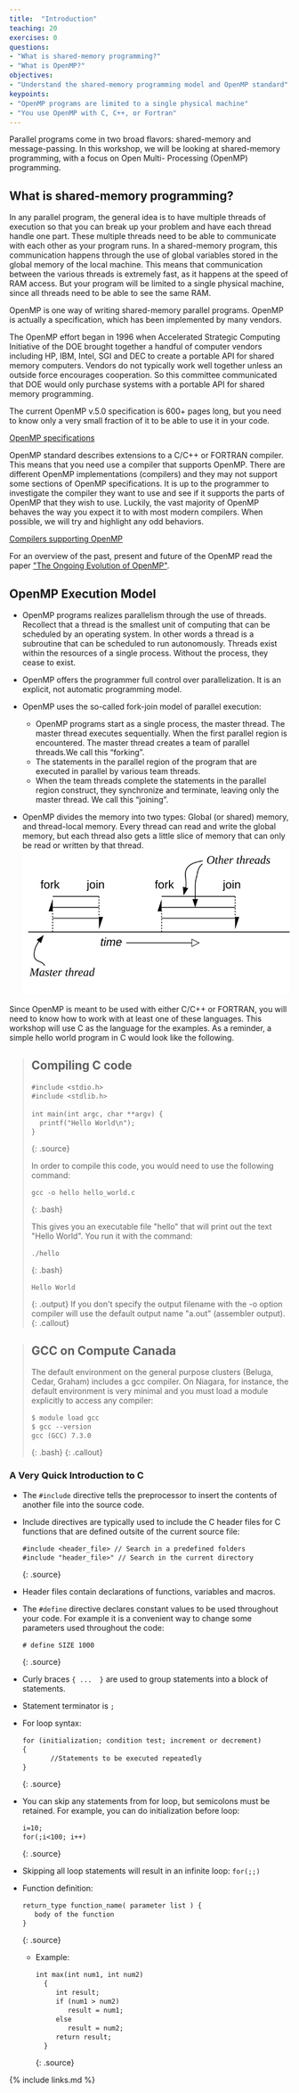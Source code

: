 ```yaml
---
title:  "Introduction"
teaching: 20
exercises: 0
questions:
- "What is shared-memory programming?"
- "What is OpenMP?"
objectives:
- "Understand the shared-memory programming model and OpenMP standard"
keypoints:
- "OpenMP programs are limited to a single physical machine"
- "You use OpenMP with C, C++, or Fortran"
---
```


Parallel programs come in two broad flavors: shared-memory and message-passing. In this workshop, we will be looking at shared-memory programming, with a focus on Open Multi- Processing (OpenMP) programming.

## What is shared-memory programming?
In any parallel program, the general idea is to have multiple threads of execution so that you can break up your problem and have each thread handle one part. These multiple threads need to be able to communicate with each other as your program runs. In a shared-memory program, this communication happens through the use of global variables stored in the global memory of the local machine. This means that communication between the various threads is extremely fast, as it happens at the speed of RAM access. But your program will be limited to a single physical machine, since all threads need to be able to see the same RAM.

OpenMP is one way of writing shared-memory parallel programs. OpenMP is actually a specification, which has been implemented by many vendors.

The OpenMP effort began in 1996 when Accelerated
Strategic Computing Initiative of the DOE brought together a handful of computer vendors including HP, IBM, Intel, SGI and DEC to create a portable API for shared memory computers. Vendors do not typically work well together unless an outside force encourages cooperation. So this committee communicated that DOE would only purchase systems with a portable API for shared memory programming.

The current OpenMP v.5.0 specification is 600+ pages long, but you need to know only a very small fraction of it to be able to use it in your code.

[OpenMP specifications](https://www.openmp.org/specifications/)

OpenMP standard describes extensions to a C/C++ or FORTRAN compiler. This means that you need use a compiler that supports OpenMP. There are different OpenMP implementations (compilers) and they may not support some sections of OpenMP specifications. It is up to the programmer to investigate the compiler they want to use and see if it supports the parts of OpenMP that they wish to use. Luckily, the vast majority of OpenMP behaves the way you expect it to with most modern compilers. When possible, we will try and highlight any odd behaviors.

[Compilers supporting OpenMP](https://www.openmp.org/resources/openmp-compilers-tools/)

For an overview of the past, present and future of the OpenMP read the paper ["The Ongoing Evolution of OpenMP"](https://ieeexplore.ieee.org/document/8434208).


## OpenMP Execution Model

- OpenMP programs realizes parallelism through the use of threads. Recollect that a thread is the smallest unit of computing that can be scheduled by an operating system. In other words a thread is a subroutine that can be scheduled to run autonomously. Threads exist within the resources of a single process. Without the process, they cease to exist.

- OpenMP offers the programmer full control over parallelization. It is an explicit, not automatic programming model.

- OpenMP uses the so-called fork-join model of parallel execution:
  - OpenMP programs start as a single process, the master thread. The master thread executes sequentially. When the first parallel region is encountered. The master thread creates a team of parallel threads.We call this “forking”.
  - The statements in the parallel region of the program that are executed in parallel by various team threads.
  - When the team threads complete the statements in the parallel region construct, they synchronize and terminate, leaving only the master thread. We call this “joining”.

- OpenMP divides the memory into two types: Global (or shared) memory, and thread-local memory. Every thread can read and write the global memory, but each thread also gets a little slice of memory that can only be read or written by that thread.
![](../fig/OpenMP-execution-model.svg)

Since OpenMP is meant to be used with either C/C++ or FORTRAN, you will need to know how to work with at least one of these languages. This workshop will use C as the language for the examples. As a reminder, a simple hello world program in C would look like the following.

> ## Compiling C code
> ~~~
> #include <stdio.h>
> #include <stdlib.h>
>
> int main(int argc, char **argv) {
>   printf("Hello World\n");
> }
> ~~~
> {: .source}
>
> In order to compile this code, you would need to use the following command:
>
> ~~~
> gcc -o hello hello_world.c
> ~~~
> {: .bash}
>
> This gives you an executable file "hello" that will print out the text "Hello World". You run it with the command:
>
> ~~~
> ./hello
> ~~~
> {: .bash}
> ~~~
> Hello World
> ~~~
> {: .output}
> If you don't specify the output filename with the -o option compiler will use the default output name "a.out" (assembler output).  
{: .callout}

> ## GCC on Compute Canada
>
> The default environment on the general purpose clusters (Beluga, Cedar, Graham) includes a gcc compiler. On Niagara, for instance, the default environment is very minimal and you must load a module explicitly to access any compiler:
>
> ~~~
> $ module load gcc
> $ gcc --version
> gcc (GCC) 7.3.0
> ~~~
> {: .bash}
{: .callout}

### A Very Quick Introduction to C

- The `#include` directive tells the preprocessor to insert the contents of another file into the source code.
- Include directives are typically used to include the C header files for C functions that are defined outsite of the current source file:

  ~~~
  #include <header_file> // Search in a predefined folders
  #include "header_file>" // Search in the current directory
  ~~~
  {: .source}

- Header files contain declarations of functions, variables and macros.

- The `#define` directive declares constant values to be used throughout your code. For example it is a convenient way to change some parameters used throughout the code:
     ~~~
     # define SIZE 1000
     ~~~
     {: .source}



- Curly braces `{ ...  }` are used to group statements into a block of statements.

- Statement terminator is `;`
- For loop syntax:

  ~~~
  for (initialization; condition test; increment or decrement)
  {
         //Statements to be executed repeatedly
  }
  ~~~
  {: .source}

- You can skip any statements from for loop, but semicolons must be retained. For example, you can do initialization before loop:
  ~~~
  i=10;
  for(;i<100; i++)
  ~~~
  {: .source}

-  Skipping all loop statements  will result in an infinite loop: `for(;;)`

- Function definition:

  ~~~
  return_type function_name( parameter list ) {
     body of the function
  }
  ~~~
  {: .source}

  - Example:
    ~~~
    int max(int num1, int num2)
      {
         int result;
         if (num1 > num2)
            result = num1;
         else
            result = num2;
         return result;
      }
    ~~~
    {: .source}


{% include links.md %}
